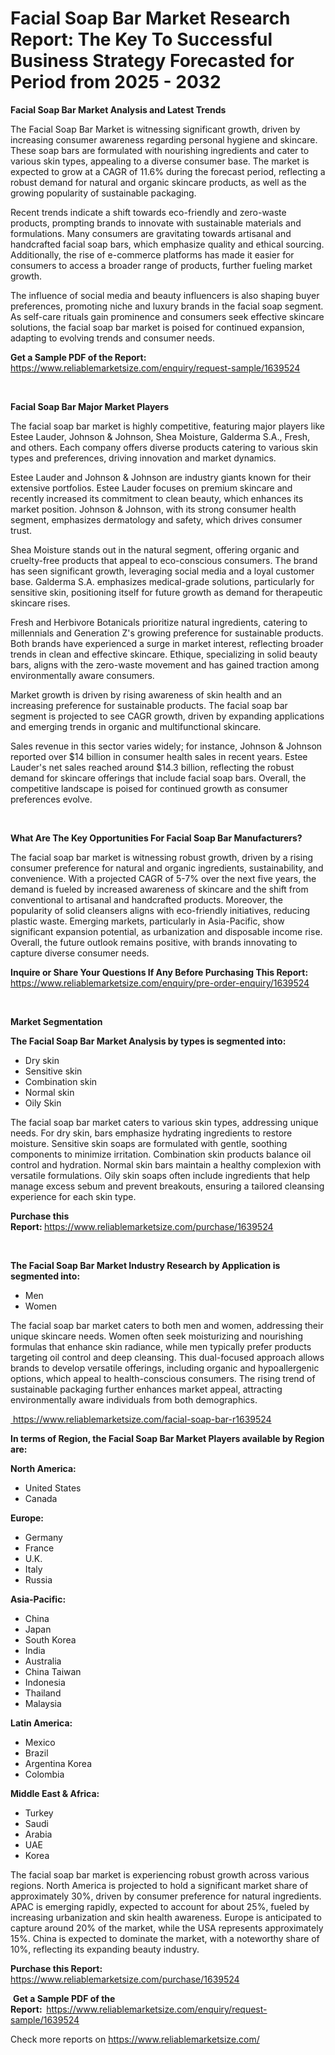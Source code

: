 <p><h1>Facial Soap Bar Market Research Report: The Key To Successful Business Strategy Forecasted for Period from 2025 - 2032</h1></p><p><strong>Facial Soap Bar Market Analysis and Latest Trends</strong></p>
<p><p>The Facial Soap Bar Market is witnessing significant growth, driven by increasing consumer awareness regarding personal hygiene and skincare. These soap bars are formulated with nourishing ingredients and cater to various skin types, appealing to a diverse consumer base. The market is expected to grow at a CAGR of 11.6% during the forecast period, reflecting a robust demand for natural and organic skincare products, as well as the growing popularity of sustainable packaging.</p><p>Recent trends indicate a shift towards eco-friendly and zero-waste products, prompting brands to innovate with sustainable materials and formulations. Many consumers are gravitating towards artisanal and handcrafted facial soap bars, which emphasize quality and ethical sourcing. Additionally, the rise of e-commerce platforms has made it easier for consumers to access a broader range of products, further fueling market growth.</p><p>The influence of social media and beauty influencers is also shaping buyer preferences, promoting niche and luxury brands in the facial soap segment. As self-care rituals gain prominence and consumers seek effective skincare solutions, the facial soap bar market is poised for continued expansion, adapting to evolving trends and consumer needs.</p></p>
<p><strong>Get a Sample PDF of the Report:&nbsp;</strong> <a href="https://www.reliablemarketsize.com/enquiry/request-sample/1639524?utm_campaign=1167&utm_medium=2&utm_source=Github&utm_content=ia&utm_term=08022025&utm_id=facial-soap-bar">https://www.reliablemarketsize.com/enquiry/request-sample/1639524</a></p>
<p>&nbsp;</p>
<p><strong>Facial Soap Bar Major Market Players</strong></p>
<p><p>The facial soap bar market is highly competitive, featuring major players like Estee Lauder, Johnson & Johnson, Shea Moisture, Galderma S.A., Fresh, and others. Each company offers diverse products catering to various skin types and preferences, driving innovation and market dynamics.</p><p>Estee Lauder and Johnson & Johnson are industry giants known for their extensive portfolios. Estee Lauder focuses on premium skincare and recently increased its commitment to clean beauty, which enhances its market position. Johnson & Johnson, with its strong consumer health segment, emphasizes dermatology and safety, which drives consumer trust.</p><p>Shea Moisture stands out in the natural segment, offering organic and cruelty-free products that appeal to eco-conscious consumers. The brand has seen significant growth, leveraging social media and a loyal customer base. Galderma S.A. emphasizes medical-grade solutions, particularly for sensitive skin, positioning itself for future growth as demand for therapeutic skincare rises.</p><p>Fresh and Herbivore Botanicals prioritize natural ingredients, catering to millennials and Generation Z's growing preference for sustainable products. Both brands have experienced a surge in market interest, reflecting broader trends in clean and effective skincare. Ethique, specializing in solid beauty bars, aligns with the zero-waste movement and has gained traction among environmentally aware consumers.</p><p>Market growth is driven by rising awareness of skin health and an increasing preference for sustainable products. The facial soap bar segment is projected to see CAGR growth, driven by expanding applications and emerging trends in organic and multifunctional skincare. </p><p>Sales revenue in this sector varies widely; for instance, Johnson & Johnson reported over $14 billion in consumer health sales in recent years. Estee Lauder's net sales reached around $14.3 billion, reflecting the robust demand for skincare offerings that include facial soap bars. Overall, the competitive landscape is poised for continued growth as consumer preferences evolve.</p></p>
<p>&nbsp;</p>
<p><strong>What Are The Key Opportunities For Facial Soap Bar Manufacturers?</strong></p>
<p><p>The facial soap bar market is witnessing robust growth, driven by a rising consumer preference for natural and organic ingredients, sustainability, and convenience. With a projected CAGR of 5-7% over the next five years, the demand is fueled by increased awareness of skincare and the shift from conventional to artisanal and handcrafted products. Moreover, the popularity of solid cleansers aligns with eco-friendly initiatives, reducing plastic waste. Emerging markets, particularly in Asia-Pacific, show significant expansion potential, as urbanization and disposable income rise. Overall, the future outlook remains positive, with brands innovating to capture diverse consumer needs.</p></p>
<p><strong>Inquire or Share Your Questions If Any Before Purchasing This Report:</strong> <a href="https://www.reliablemarketsize.com/enquiry/pre-order-enquiry/1639524?utm_campaign=1167&utm_medium=2&utm_source=Github&utm_content=ia&utm_term=08022025&utm_id=facial-soap-bar">https://www.reliablemarketsize.com/enquiry/pre-order-enquiry/1639524</a></p>
<p>&nbsp;</p>
<p><strong>Market Segmentation</strong></p>
<p><strong>The Facial Soap Bar Market Analysis by types is segmented into:</strong></p>
<p><ul><li>Dry skin</li><li>Sensitive skin</li><li>Combination skin</li><li>Normal skin</li><li>Oily Skin</li></ul></p>
<p><p>The facial soap bar market caters to various skin types, addressing unique needs. For dry skin, bars emphasize hydrating ingredients to restore moisture. Sensitive skin soaps are formulated with gentle, soothing components to minimize irritation. Combination skin products balance oil control and hydration. Normal skin bars maintain a healthy complexion with versatile formulations. Oily skin soaps often include ingredients that help manage excess sebum and prevent breakouts, ensuring a tailored cleansing experience for each skin type.</p></p>
<p><strong>Purchase this Report:&nbsp;</strong><a href="https://www.reliablemarketsize.com/purchase/1639524?utm_campaign=1167&utm_medium=2&utm_source=Github&utm_content=ia&utm_term=08022025&utm_id=facial-soap-bar">https://www.reliablemarketsize.com/purchase/1639524</a></p>
<p>&nbsp;</p>
<p><strong>The Facial Soap Bar Market Industry Research by Application is segmented into:</strong></p>
<p><ul><li>Men</li><li>Women</li></ul></p>
<p><p>The facial soap bar market caters to both men and women, addressing their unique skincare needs. Women often seek moisturizing and nourishing formulas that enhance skin radiance, while men typically prefer products targeting oil control and deep cleansing. This dual-focused approach allows brands to develop versatile offerings, including organic and hypoallergenic options, which appeal to health-conscious consumers. The rising trend of sustainable packaging further enhances market appeal, attracting environmentally aware individuals from both demographics.</p></p>
<p><a href="https://www.reliablemarketsize.com/facial-soap-bar-r1639524?utm_campaign=1167&utm_medium=2&utm_source=Github&utm_content=ia&utm_term=08022025&utm_id=facial-soap-bar">&nbsp;https://www.reliablemarketsize.com/facial-soap-bar-r1639524</a></p>
<p><strong>In terms of Region, the Facial Soap Bar Market Players available by Region are:</strong></p>
<p>
    <p> <strong> North America: </strong>
        <ul>
            <li>United States</li>
            <li>Canada</li>
        </ul>
        </p> 
    <p> <strong> Europe: </strong>
        <ul>
            <li>Germany</li>
            <li>France</li>
            <li>U.K.</li>
            <li>Italy</li>
            <li>Russia</li>
        </ul>
        </p> 
    <p> <strong> Asia-Pacific: </strong>
        <ul>
            <li>China</li>
            <li>Japan</li>
            <li>South Korea</li>
            <li>India</li>
            <li>Australia</li>
            <li>China Taiwan</li>
            <li>Indonesia</li>
            <li>Thailand</li>
            <li>Malaysia</li>
        </ul>
        </p> 
    <p> <strong> Latin America: </strong>
        <ul>
            <li>Mexico</li>
            <li>Brazil</li>
            <li>Argentina Korea</li>
            <li>Colombia</li>
        </ul>
        </p> 
    <p> <strong> Middle East & Africa: </strong>
        <ul>
            <li>Turkey</li>
            <li>Saudi</li>
            <li>Arabia</li>
            <li>UAE</li>
            <li>Korea</li>
        </ul>
    </p>
    </p>
<p><p>The facial soap bar market is experiencing robust growth across various regions. North America is projected to hold a significant market share of approximately 30%, driven by consumer preference for natural ingredients. APAC is emerging rapidly, expected to account for about 25%, fueled by increasing urbanization and skin health awareness. Europe is anticipated to capture around 20% of the market, while the USA represents approximately 15%. China is expected to dominate the market, with a noteworthy share of 10%, reflecting its expanding beauty industry.</p></p>
<p><strong>Purchase this Report: </strong><a href="https://www.reliablemarketsize.com/purchase/1639524?utm_campaign=1167&utm_medium=2&utm_source=Github&utm_content=ia&utm_term=08022025&utm_id=facial-soap-bar">https://www.reliablemarketsize.com/purchase/1639524</a></p>
<p>&nbsp;<strong>Get a Sample PDF of the Report:&nbsp;&nbsp;</strong><a href="https://www.reliablemarketsize.com/enquiry/request-sample/1639524?utm_campaign=1167&utm_medium=2&utm_source=Github&utm_content=ia&utm_term=08022025&utm_id=facial-soap-bar">https://www.reliablemarketsize.com/enquiry/request-sample/1639524</a></p>
<p><strong></strong></p>
<p>Check more reports on <a href="https://www.reliablemarketsize.com/?utm_campaign=1167&utm_medium=2&utm_source=Github&utm_content=ia&utm_term=08022025&utm_id=facial-soap-bar">https://www.reliablemarketsize.com/</a></p>